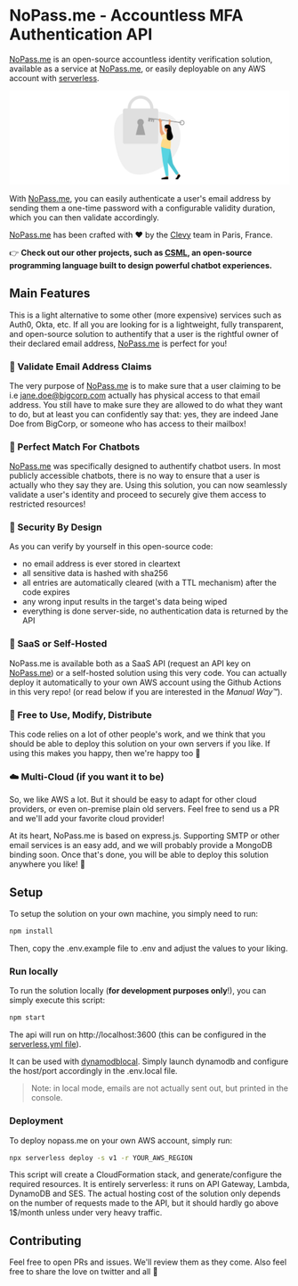 # NoPass.me - Accountless MFA Authentication API

[NoPass.me](https://nopass.me) is an open-source accountless identity verification solution, available as a service at [NoPass.me](https://nopass.me), or easily deployable on any AWS account with [serverless](https://serverless.com).

![](./images/illustration.png)

With [NoPass.me](https://nopass.me), you can easily authenticate a user's email address by sending them a one-time password with a configurable validity duration, which you can then validate accordingly.

[NoPass.me](https://nopass.me) has been crafted with ❤️  by the [Clevy](https://clevy.io) team in Paris, France.

👉 **Check out our other projects, such as [CSML](https://CSML.dev), an open-source programming language built to design powerful chatbot experiences.**

## Main Features

This is a light alternative to some other (more expensive) services such as Auth0, Okta, etc. If all you are looking for is a lightweight, fully transparent, and open-source solution to authentify that a user is the rightful owner of their declared email address, [NoPass.me](https://nopass.me) is perfect for you!

### 🥸 Validate Email Address Claims

The very purpose of [NoPass.me](https://nopass.me) is to make sure that a user claiming to be i.e jane.doe@bigcorp.com actually has physical access to that email address. You still have to make sure they are allowed to do what they want to do, but at least you can confidently say that: yes, they are indeed Jane Doe from BigCorp, or someone who has access to their mailbox!

### 🤖 Perfect Match For Chatbots

[NoPass.me](https://nopass.me) was specifically designed to authentify chatbot users. In most publicly accessible chatbots, there is no way to ensure that a user is actually who they say they are. Using this solution, you can now seamlessly validate a user's identity and proceed to securely give them access to restricted resources!

### 🔐 Security By Design

As you can verify by yourself in this open-source code:
- no email address is ever stored in cleartext
- all sensitive data is hashed with sha256
- all entries are automatically cleared (with a TTL mechanism) after the code expires
- any wrong input results in the target's data being wiped
- everything is done server-side, no authentication data is returned by the API

### 🤯 SaaS or Self-Hosted

NoPass.me is available both as a SaaS API (request an API key on [NoPass.me](https://nopass.me)) or a self-hosted solution using this very code. You can actually deploy it automatically to your own AWS account using the Github Actions in this very repo! (or read below if you are interested in the _Manual Way™_).

### 🌟 Free to Use, Modify, Distribute

This code relies on a lot of other people's work, and we think that you should be able to deploy this solution on your own servers if you like. If using this makes you happy, then we're happy too 🥰

### ☁️ Multi-Cloud (if you want it to be)

So, we like AWS a lot. But it should be easy to adapt for other cloud providers, or even on-premise plain old servers. Feel free to send us a PR and we'll add your favorite cloud provider!

At its heart, NoPass.me is based on express.js. Supporting SMTP or other email services is an easy add, and we will probably provide a MongoDB binding soon. Once that's done, you will be able to deploy this solution anywhere you like! 🥳

## Setup

To setup the solution on your own machine, you simply need to run:

```sh
npm install
```

Then, copy the .env.example file to .env and adjust the values to your liking.

### Run locally

To run the solution locally (**for development purposes only**!), you can simply execute this script:

```sh
npm start
```

The api will run on http://localhost:3600 (this can be configured in the [serverless.yml file](./serverless.yml)).

It can be used with [dynamodblocal](https://docs.aws.amazon.com/amazondynamodb/latest/developerguide/DynamoDBLocal.html). Simply launch dynamodb and configure the host/port accordingly in the .env.local file.

> Note: in local mode, emails are not actually sent out, but printed in the console. 


### Deployment

To deploy nopass.me on your own AWS account, simply run:

```sh
npx serverless deploy -s v1 -r YOUR_AWS_REGION
```

This script will create a CloudFormation stack, and generate/configure the required resources. It is entirely serverless: it runs on API Gateway, Lambda, DynamoDB and SES. The actual hosting cost of the solution only depends on the number of requests made to the API, but it should hardly go above 1$/month unless under very heavy traffic.

## Contributing

Feel free to open PRs and issues. We'll review them as they come. Also feel free to share the love on twitter and all 🤗
